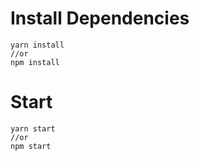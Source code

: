 # Install Dependencies

```
yarn install
//or
npm install
```

# Start
```
yarn start
//or
npm start
```
